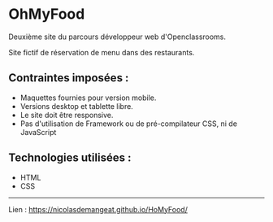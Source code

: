 ﻿# OhMyFood
Deuxième site du parcours développeur web d'Openclassrooms.

Site fictif de réservation de menu dans des restaurants.

## Contraintes imposées :

- Maquettes fournies pour version mobile.
- Versions desktop et tablette libre.
- Le site doit être responsive.
- Pas d'utilisation de Framework ou de pré-compilateur CSS, ni de JavaScript

## Technologies utilisées :

- HTML
- CSS

---------------------------------------------------------
Lien : https://nicolasdemangeat.github.io/HoMyFood/

